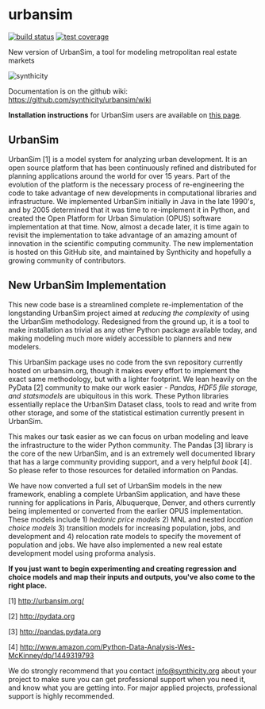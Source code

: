 urbansim
========

[![build status](http://img.shields.io/travis/synthicity/urbansim.svg)](https://travis-ci.org/synthicity/urbansim) [![test coverage](http://img.shields.io/coveralls/synthicity/urbansim.svg)](https://coveralls.io/r/synthicity/urbansim)

New version of UrbanSim, a tool for modeling metropolitan real estate markets

![synthicity](http://i.imgur.com/4YyN8ob.jpg)

Documentation is on the github wiki: https://github.com/synthicity/urbansim/wiki

**Installation instructions** for UrbanSim users are available on [this page](https://github.com/synthicity/urbansim/wiki/Installation-Instructions).

UrbanSim
-------
UrbanSim [1] is a model system for analyzing urban development.  It is an open source platform that has been continuously refined and distributed for planning applications around the world for over 15 years.  Part of the evolution of the platform is the necessary process of re-engineering the code to take advantage of new developments in computational libraries and infrastructure.  We implemented UrbanSim initially in Java in the late 1990's, and by 2005 determined that it was time to re-implement it in Python, and created the Open Platform for Urban Simulation (OPUS) software implementation at that time.  Now, almost a decade later, it is time again to revisit the implementation to take advantage of an amazing amount of innovation in the scientific computing community. The new implementation is hosted on this GitHub site, and maintained by Synthicity and hopefully a growing community of contributors.

New UrbanSim Implementation
-------

This new code base is a streamlined complete re-implementation of the longstanding UrbanSim project  aimed at *reducing the complexity* of using the UrbanSim methodology.  Redesigned from the ground up, it is a tool to make installation as trivial as any other Python package available today, and making modeling much more widely accessible to planners and new modelers.

This UrbanSim package uses no code from the svn repository currently hosted on urbansim.org, though it makes every effort to implement the exact same methodology, but with a lighter footprint.  We lean heavily on the PyData [2] community to make our work easier - *Pandas, HDF5 file storage, and statsmodels* are ubiquitous in this work.  These Python libraries essentially replace the UrbanSim Dataset class, tools to read and write from other storage, and some of the statistical estimation currently present in UrbanSim.

This makes our task easier as we can focus on urban modeling and leave the infrastructure to the wider Python community.  The Pandas [3] library is the core of the new UrbanSim, and is an extremely well documented library that has a large community providing support, and a very helpful *book* [4].  So please refer to those resources for detailed information on Pandas. 

We have now converted a full set of UrbanSim models in the new framework, enabling a complete UrbanSim application, and have these running for applications in Paris, Albuquerque, Denver, and others currently being implemented or converted from the earlier OPUS implementation.  These models include 1) *hedonic price models* 2) MNL and nested *location choice models* 3) transition models for increasing population, jobs, and development and 4) relocation rate models to specify the movement of population and jobs.  We have also implemented a new real estate development model using proforma analysis.

**If you just want to begin experimenting and creating regression and choice models and map their inputs and outputs, you've also come to the right place.**

[1] http://urbansim.org/

[2] http://pydata.org

[3] http://pandas.pydata.org

[4] http://www.amazon.com/Python-Data-Analysis-Wes-McKinney/dp/1449319793

We do strongly recommend that you contact info@synthicity.org about your project to make sure you can get professional support when you need it, and know what you are getting into.  For major applied projects, professional support is highly recommended.
